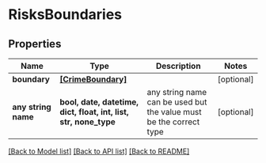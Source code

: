 # RisksBoundaries


## Properties
Name | Type | Description | Notes
------------ | ------------- | ------------- | -------------
**boundary** | [**[CrimeBoundary]**](CrimeBoundary.md) |  | [optional] 
**any string name** | **bool, date, datetime, dict, float, int, list, str, none_type** | any string name can be used but the value must be the correct type | [optional]

[[Back to Model list]](../README.md#documentation-for-models) [[Back to API list]](../README.md#documentation-for-api-endpoints) [[Back to README]](../README.md)


